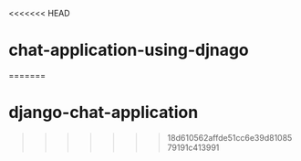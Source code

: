 <<<<<<< HEAD
# chat-application-using-djnago
=======
# django-chat-application
>>>>>>> 18d610562affde51cc6e39d8108579191c413991
